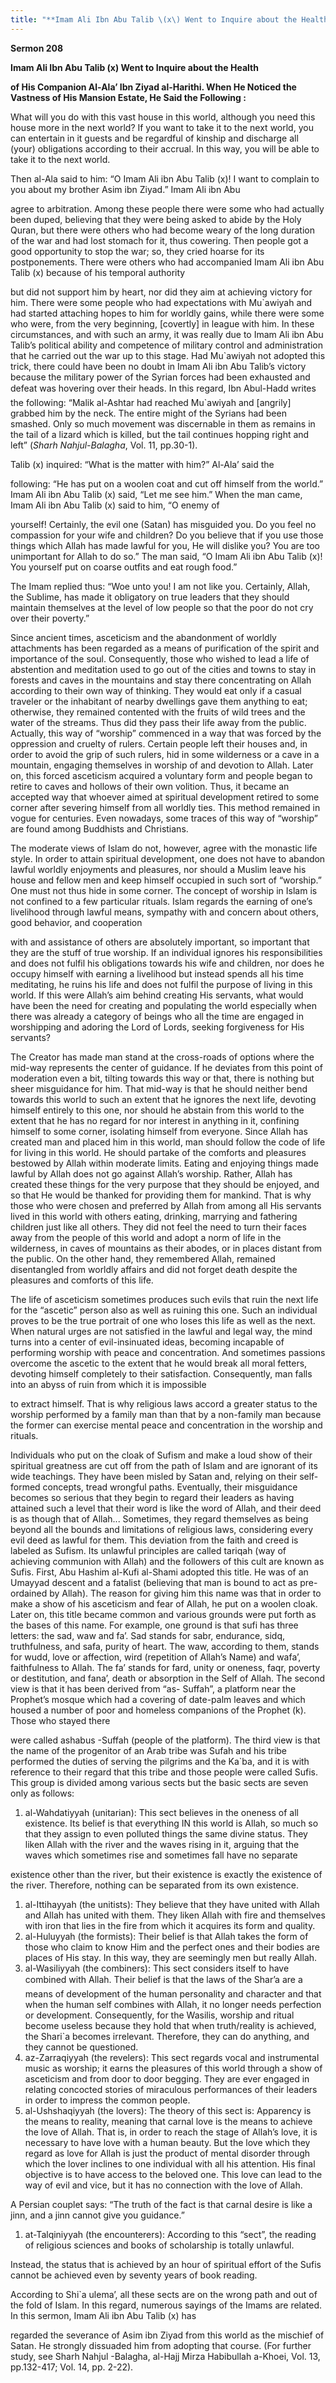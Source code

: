 ```yaml
---
title: "**Imam Ali Ibn Abu Talib \(x\) Went to Inquire about the Health**" 
---
```

**Sermon 208**

**Imam Ali Ibn Abu Talib \(x\) Went to Inquire about the Health**

**of His Companion Al\-Ala’ Ibn Ziyad al\-Harithi\. When He Noticed the Vastness of His Mansion Estate, He Said the Following :**

What will you do with this vast house in this world, although you need this house more in the next world? If you want to take it to the next world, you can entertain in it guests and be regardful of kinship and discharge all \(your\) obligations according to their accrual\. In this way, you will be able to take it to the next world\.

Then al\-Ala said to him: “O Imam Ali ibn Abu Talib \(x\)\! I want to complain to you about my brother Asim ibn Ziyad\.” Imam Ali ibn Abu

agree to arbitration\. Among these people there were some who had actually been duped, believing that they were being asked to abide by the Holy Quran, but there were others who had become weary of the long duration of the war and had lost stomach for it, thus cowering\. Then people got a good opportunity to stop the war; so, they cried hoarse for its postponements\. There were others who had accompanied Imam Ali ibn Abu Talib \(x\) because of his temporal authority

but did not support him by heart, nor did they aim at achieving victory for him\. There were some people who had expectations with Mu\`awiyah and had started attaching hopes to him for worldly gains, while there were some who were, from the very beginning, \[covertly\] in league with him\. In these circumstances, and with such an army, it was really due to Imam Ali ibn Abu Talib’s political ability and competence of military control and administration that he carried out the war up to this stage\. Had Mu\`awiyah not adopted this trick, there could have been no doubt in Imam Ali ibn Abu Talib’s victory because the military power of the Syrian forces had been exhausted and defeat was hovering over their heads\. In this regard, Ibn Abul\-Hadd writes the following: “Malik al\-Ashtar had reached Mu\`awiyah and \[angrily\] grabbed him by the neck\. The entire might of the Syrians had been smashed\. Only so much movement was discernable in them as remains in the tail of a lizard which is killed, but the tail continues hopping right and left” \(_Sharh Nahjul\-Balagha_, Vol\. 11, pp\.30\-1\)\.

<a id="page688"></a>Talib \(x\) inquired: “What is the matter with him?” Al\-Ala’ said the

following: “He has put on a woolen coat and cut off himself from the world\.” Imam Ali ibn Abu Talib \(x\) said, “Let me see him\.” When the man came, Imam Ali ibn Abu Talib \(x\) said to him, “O enemy of

yourself\! Certainly, the evil one \(Satan\) has misguided you\. Do you feel no compassion for your wife and children? Do you believe that if you use those things which Allah has made lawful for you, He will dislike you? You are too unimportant for Allah to do so\.” The man said, “O Imam Ali ibn Abu Talib \(x\)\! You yourself put on coarse outfits and eat rough food\.”

The Imam replied thus: “Woe unto you\! I am not like you\. Certainly, Allah, the Sublime, has made it obligatory on true leaders that they should maintain themselves at the level of low people so that the poor do not cry over their poverty\.”

Since ancient times, asceticism and the abandonment of worldly attachments has been regarded as a means of purification of the spirit and importance of the soul\. Consequently, those who wished to lead a life of abstention and meditation used to go out of the cities and towns to stay in forests and caves in the mountains and stay there concentrating on Allah according to their own way of thinking\. They would eat only if a casual traveler or the inhabitant of nearby dwellings gave them anything to eat; otherwise, they remained contented with the fruits of wild trees and the water of the streams\. Thus did they pass their life away from the public\. Actually, this way of “worship” commenced in a way that was forced by the oppression and cruelty of rulers\. Certain people left their houses and, in order to avoid the grip of such rulers, hid in some wilderness or a cave in a mountain, engaging themselves in worship of and devotion to Allah\. Later on, this forced asceticism acquired a voluntary form and people began to retire to caves and hollows of their own volition\. Thus, it became an accepted way that whoever aimed at spiritual development retired to some corner after severing himself from all worldly ties\. This method remained in vogue for centuries\. Even nowadays, some traces of this way of “worship” are found among Buddhists and Christians\.

The moderate views of Islam do not, however, agree with the monastic life style\. In order to attain spiritual development, one does not have to abandon lawful worldly enjoyments and pleasures, nor should a Muslim leave his house and fellow men and keep himself occupied in such sort of “worship\.” One must not thus hide in some corner\. The concept of worship in Islam is not confined to a few particular rituals\. Islam regards the earning of one’s livelihood through lawful means, sympathy with and concern about others, good behavior, and cooperation

<a id="page689"></a>with and assistance of others are absolutely important, so important that they are the stuff of true worship\. If an individual ignores his responsibilities and does not fulfil his obligations towards his wife and children, nor does he occupy himself with earning a livelihood but instead spends all his time meditating, he ruins his life and does not fulfil the purpose of living in this world\. If this were Allah’s aim behind creating His servants, what would have been the need for creating and populating the world especially when there was already a category of beings who all the time are engaged in worshipping and adoring the Lord of Lords, seeking forgiveness for His servants?

The Creator has made man stand at the cross\-roads of options where the mid\-way represents the center of guidance\. If he deviates from this point of moderation even a bit, tilting towards this way or that, there is nothing but sheer misguidance for him\. That mid\-way is that he should neither bend towards this world to such an extent that he ignores the next life, devoting himself entirely to this one, nor should he abstain from this world to the extent that he has no regard for nor interest in anything in it, confining himself to some corner, isolating himself from everyone\. Since Allah has created man and placed him in this world, man should follow the code of life for living in this world\. He should partake of the comforts and pleasures bestowed by Allah within moderate limits\. Eating and enjoying things made lawful by Allah does not go against Allah’s worship\. Rather, Allah has created these things for the very purpose that they should be enjoyed, and so that He would be thanked for providing them for mankind\. That is why those who were chosen and preferred by Allah from among all His servants lived in this world with others eating, drinking, marrying and fathering children just like all others\. They did not feel the need to turn their faces away from the people of this world and adopt a norm of life in the wilderness, in caves of mountains as their abodes, or in places distant from the public\. On the other hand, they remembered Allah, remained disentangled from worldly affairs and did not forget death despite the pleasures and comforts of this life\.

The life of asceticism sometimes produces such evils that ruin the next life for the “ascetic” person also as well as ruining this one\. Such an individual proves to be the true portrait of one who loses this life as well as the next\. When natural urges are not satisfied in the lawful and legal way, the mind turns into a center of evil\-insinuated ideas, becoming incapable of performing worship with peace and concentration\. And sometimes passions overcome the ascetic to the extent that he would break all moral fetters, devoting himself completely to their satisfaction\. Consequently, man falls into an abyss of ruin from which it is impossible

<a id="page690"></a>to extract himself\. That is why religious laws accord a greater status to the worship performed by a family man than that by a non\-family man because the former can exercise mental peace and concentration in the worship and rituals\.

Individuals who put on the cloak of Sufism and make a loud show of their spiritual greatness are cut off from the path of Islam and are ignorant of its wide teachings\. They have been misled by Satan and, relying on their self\-formed concepts, tread wrongful paths\. Eventually, their misguidance becomes so serious that they begin to regard their leaders as having attained such a level that their word is like the word of Allah, and their deed is as though that of Allah\.\.\. Sometimes, they regard themselves as being beyond all the bounds and limitations of religious laws, considering every evil deed as lawful for them\. This deviation from the faith and creed is labeled as Sufism\. Its unlawful principles are called tariqah \(way of achieving communion with Allah\) and the followers of this cult are known as Sufis\. First, Abu Hashim al\-Kufi al\-Shami adopted this title\. He was of an Umayyad descent and a fatalist \(believing that man is bound to act as pre\-ordained by Allah\)\. The reason for giving him this name was that in order to make a show of his asceticism and fear of Allah, he put on a woolen cloak\. Later on, this title became common and various grounds were put forth as the bases of this name\. For example, one ground is that sufi has three letters: the sad, waw and fa’\. Sad stands for sabr, endurance, sidq, truthfulness, and safa, purity of heart\. The waw, according to them, stands for wudd, love or affection, wird \(repetition of Allah’s Name\) and wafa’, faithfulness to Allah\. The fa’ stands for fard, unity or oneness, faqr, poverty or destitution, and fana’, death or absorption in the Self of Allah\. The second view is that it has been derived from “as\- Suffah”, a platform near the Prophet’s mosque which had a covering of date\-palm leaves and which housed a number of poor and homeless companions of the Prophet \(k\)\. Those who stayed there

were called ashabus \-Suffah \(people of the platform\)\. The third view is that the name of the progenitor of an Arab tribe was Sufah and his tribe performed the duties of serving the pilgrims and the Ka\`ba, and it is with reference to their regard that this tribe and those people were called Sufis\. This group is divided among various sects but the basic sects are seven only as follows:

1. al\-Wahdatiyyah \(unitarian\): This sect believes in the oneness of all existence\. Its belief is that everything IN this world is Allah, so much so that they assign to even polluted things the same divine status\. They liken Allah with the river and the waves rising in it, arguing that the waves which sometimes rise and sometimes fall have no separate

<a id="page691"></a>existence other than the river, but their existence is exactly the existence of the river\. Therefore, nothing can be separated from its own existence\.

1. al\-Ittihayyah \(the unitists\): They believe that they have united with Allah and Allah has united with them\. They liken Allah with fire and themselves with iron that lies in the fire from which it acquires its form and quality\.
2. al\-Huluyyah \(the formists\): Their belief is that Allah takes the form of those who claim to know Him and the perfect ones and their bodies are places of His stay\. In this way, they are seemingly men but really Allah\.
3. al\-Wasiliyyah \(the combiners\): This sect considers itself to have combined with Allah\. Their belief is that the laws of the Shar’a are a means of development of the human personality and character and that when the human self combines with Allah, it no longer needs perfection or development\. Consequently, for the Wasilis, worship and ritual become useless because they hold that when truth/reality is achieved, the Shari\`a becomes irrelevant\. Therefore, they can do anything, and they cannot be questioned\.
4. az\-Zarraqiyyah \(the revelers\): This sect regards vocal and instrumental music as worship; it earns the pleasures of this world through a show of asceticism and from door to door begging\. They are ever engaged in relating concocted stories of miraculous performances of their leaders in order to impress the common people\.
5. al\-Ushshaqiyyah \(the lovers\): The theory of this sect is: Apparency is the means to reality, meaning that carnal love is the means to achieve the love of Allah\. That is, in order to reach the stage of Allah’s love, it is necessary to have love with a human beauty\. But the love which they regard as love for Allah is just the product of mental disorder through which the lover inclines to one individual with all his attention\. His final objective is to have access to the beloved one\. This love can lead to the way of evil and vice, but it has no connection with the love of Allah\.

A Persian couplet says: “The truth of the fact is that carnal desire is like a jinn, and a jinn cannot give you guidance\.”

1. at\-Talqiniyyah \(the encounterers\): According to this “sect”, the reading of religious sciences and books of scholarship is totally unlawful\.

<a id="page692"></a>Instead, the status that is achieved by an hour of spiritual effort of the Sufis cannot be achieved even by seventy years of book reading\.

According to Shi\`a ulema’, all these sects are on the wrong path and out of the fold of Islam\. In this regard, numerous sayings of the Imams are related\. In this sermon, Imam Ali ibn Abu Talib \(x\) has

regarded the severance of Asim ibn Ziyad from this world as the mischief of Satan\. He strongly dissuaded him from adopting that course\. \(For further study, see Sharh Nahjul \-Balagha, al\-Hajj Mirza Habibullah a\-Khoei, Vol\. 13, pp\.132\-417; Vol\. 14, pp\. 2\-22\)\.

